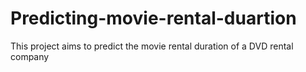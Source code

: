 # Predicting-movie-rental-duartion
This project aims to predict the movie rental duration of a DVD rental company
